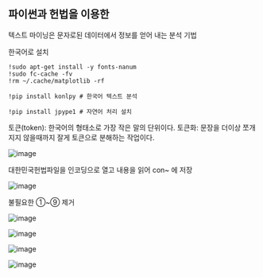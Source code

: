## 파이썬과 헌법을 이용한 

텍스트 마이닝은 문자로된 데이터에서 정보를 얻어 내는 분석 기법

한국어로 설치

    !sudo apt-get install -y fonts-nanum
    !sudo fc-cache -fv
    !rm ~/.cache/matplotlib -rf

    !pip install konlpy # 한국어 텍스트 분석

    !pip install jpype1 # 자연어 처리 설치


토큰(token): 한국어의 형태소로 가장 작은 말의 단위이다.
토큰화: 문장을 더이상 쪼개 지지 않을때까지 잘게 토큰으로 분해하는 작업이다.

![image](https://github.com/user-attachments/assets/f398d3c4-1abb-4982-b236-b5dd70d6ffd8)

대한민국헌법파일을 인코딩으로 열고 내용을 읽어 con~ 에 저장

![image](https://github.com/user-attachments/assets/e4c7bd97-aebc-4a37-9195-3843cc7feec9)

불필요한 ①~⑨ 제거

![image](https://github.com/user-attachments/assets/b6dc5804-9885-475b-b74f-6f53b93cb65a)


![image](https://github.com/user-attachments/assets/194e602a-7ef3-45bb-8e53-7551daa8ba87)


![image](https://github.com/user-attachments/assets/3ba810df-3411-4756-a347-17e1a927b927)

![image](https://github.com/user-attachments/assets/33c8598a-6943-4471-aff7-80f2817add55)
